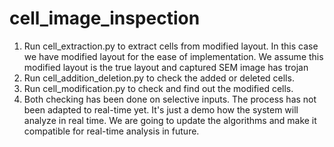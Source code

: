 # cell_image_inspection
1. Run cell_extraction.py to extract cells from modified layout. In this case we have modified layout for the ease of implementation. We assume this modified layout is the true layout and captured SEM image has trojan<br />
2. Run cell_addition_deletion.py to check the added or deleted cells.<br />
3. Run cell_modification.py to check and find out the modified cells.<br />
4. Both checking has been done on selective inputs. The process has not been adapted to real-time yet. It's just a demo how the system will analyze in 
real time. We are going to update the algorithms and make it compatible for real-time analysis in future.<br />
